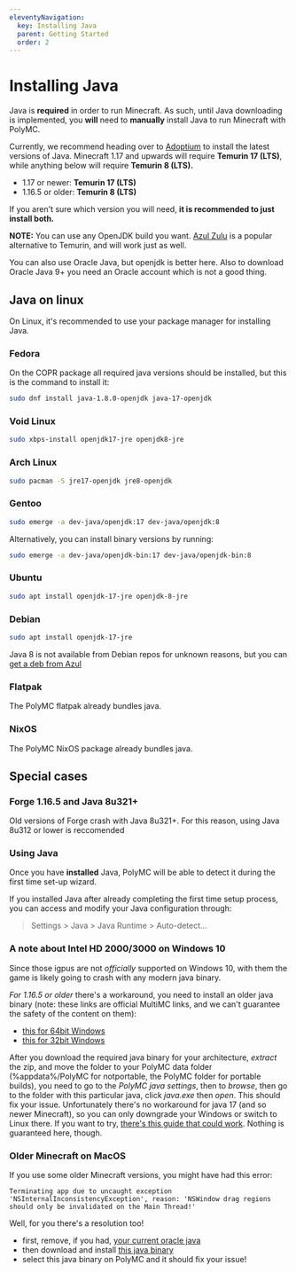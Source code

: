 ```yaml
---
eleventyNavigation:
  key: Installing Java
  parent: Getting Started
  order: 2
---
```


# Installing Java

Java is **required** in order to run Minecraft. As such, until Java downloading is implemented, you **will** need to **manually** install Java to run Minecraft with PolyMC.

Currently, we recommend heading over to [Adoptium](https://adoptium.net/) to install the latest versions of Java. Minecraft 1.17 and upwards will require **Temurin 17 (LTS)**, while anything below will require **Temurin 8 (LTS).**

* 1.17 or newer: **Temurin 17 (LTS)**
* 1.16.5 or older: **Temurin 8 (LTS)**

If you aren't sure which version you will need, **it is recommended to just install both.**

**NOTE:** You can use any OpenJDK build you want. [Azul Zulu](https://www.azul.com/downloads/?package=jre#download-openjdk) is a popular alternative to Temurin, and will work just as well.

You can also use Oracle Java, but openjdk is better here. Also to download Oracle Java 9+ you need an Oracle account which is not a good thing.

## Java on linux

On Linux, it's recommended to use your package manager for installing Java.

### Fedora

On the COPR package all required java versions should be installed, but this is the command to install it:

```bash
sudo dnf install java-1.8.0-openjdk java-17-openjdk
```

### Void Linux

```bash
sudo xbps-install openjdk17-jre openjdk8-jre
```

### Arch Linux

```bash
sudo pacman -S jre17-openjdk jre8-openjdk
```

### Gentoo

```bash
sudo emerge -a dev-java/openjdk:17 dev-java/openjdk:8
```

Alternatively, you can install binary versions by running:

```bash
sudo emerge -a dev-java/openjdk-bin:17 dev-java/openjdk-bin:8
```

### Ubuntu

```bash
sudo apt install openjdk-17-jre openjdk-8-jre
```

### Debian

```bash
sudo apt install openjdk-17-jre 
```

Java 8 is not available from Debian repos for unknown reasons, but you can [get a deb from Azul](https://www.azul.com/downloads/?version=java-8-lts&os=debian&package=jre&show-old-builds=true)

### Flatpak

The PolyMC flatpak already bundles java.

### NixOS

The PolyMC NixOS package already bundles java.

## Special cases

### Forge 1.16.5 and Java 8u321+

Old versions of Forge crash with Java 8u321+. For this reason, using Java 8u312 or lower is reccomended

### Using Java

Once you have **installed** Java, PolyMC will be able to detect it during the first time set-up wizard.

If you installed Java after already completing the first time setup process, you can access and modify your Java configuration through:
> Settings > Java > Java Runtime > Auto-detect...

### A note about Intel HD 2000/3000 on Windows 10

Since those igpus are not *officially* supported on Windows 10, with them the game is likely going to crash with any modern java binary.

*For 1.16.5 or older* there's a workaround, you need to install an older java binary (note: these links are official MultiMC links, and we can't guarantee the safety of the content on them):

* [this for 64bit Windows](https://files.multimc.org/downloads/jre-8u51-windows-x64.zip)
* [this for 32bit Windows](https://files.multimc.org/downloads/jre-8u51-windows-i586.zip)

After you download the required java binary for your architecture, *extract* the zip, and move the folder to your PolyMC data folder (%appdata%/PolyMC for notportable, the PolyMC folder for portable builds), you need to go to the *PolyMC java settings*, then to *browse*, then go to the folder with this particular java, click *java.exe* then *open*.
This should fix your issue.
Unfortunately there's no workaround for java 17 (and so newer Minecraft), so you can only downgrade your Windows or switch to Linux there.
If you want to try, [there's this guide that could work](https://gist.github.com/rb-dahlb/26f316c5b6089807a139fc44ee69f0d1). Nothing is guaranteed here, though.

### Older Minecraft on MacOS

If you use some older Minecraft versions, you might have had this error:

```
Terminating app due to uncaught exception 'NSInternalInconsistencyException', reason: 'NSWindow drag regions should only be invalidated on the Main Thread!'
```

Well, for you there's a resolution too!

* first, remove, if you had, [your current oracle java](https://explainjava.com/uninstall-java-macos/)
* then download and install [this java binary](https://files.multimc.org/downloads/jre-8u241-macosx-x64.dmg)
* select this java binary on PolyMC and it should fix your issue!
